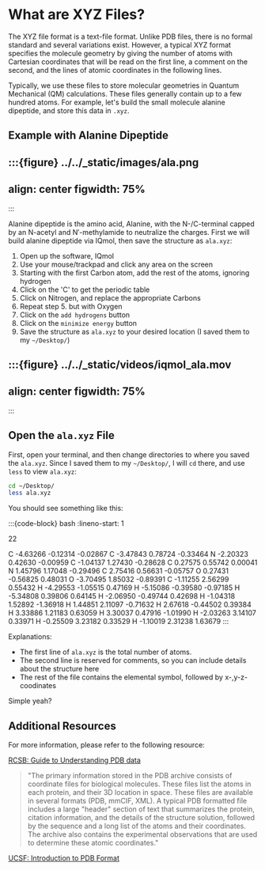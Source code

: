 # What are XYZ Files?

The XYZ file format is a text-file format. Unlike PDB files, there is no formal standard and several variations exist. However, a typical XYZ format specifies the molecule geometry by giving the number of atoms with Cartesian coordinates that will be read on the first line, a comment on the second, and the lines of atomic coordinates in the following lines. 

Typically, we use these files to store molecular geometries in Quantum Mechanical (QM) calculations. These files generally contain up to a few hundred atoms. For example, let's build the small molecule alanine dipeptide, and store this data in `.xyz`.

## Example with Alanine Dipeptide

:::{figure} ../../_static/images/ala.png
---
align: center
figwidth: 75%
---
:::

Alanine dipeptide is the amino acid, Alanine, with the N-/C-terminal capped by an N-acetyl and N′-methylamide to neutralize the charges. First we will build alanine dipeptide via IQmol, then save the structure as `ala.xyz`:

1. Open up the software, IQmol
2. Use your mouse/trackpad and click any area on the screen
3. Starting with the first Carbon atom, add the rest of the atoms, ignoring hydrogen
4. Click on the 'C' to get the periodic table
5. Click on Nitrogen, and replace the appropriate Carbons
6. Repeat step 5. but with Oxygen
7. Click on the `add hydrogens` button
8. Click on the `minimize energy` button
9. Save the structure as `ala.xyz` to your desired location (I saved them to my `~/Desktop/`)

:::{figure} ../../_static/videos/iqmol_ala.mov
---
align: center
figwidth: 75%
----
:::

## Open the `ala.xyz` File

First, open your terminal, and then change directories to where you saved the `ala.xyz`. Since I saved them to my `~/Desktop/`, I will `cd` there, and use `less` to view `ala.xyz`:

```bash
cd ~/Desktop/
less ala.xyz
```

You should see something like this:

:::{code-block} bash
:lineno-start: 1

22

C         -4.63266       -0.12314       -0.02867
C         -3.47843        0.78724       -0.33464
N         -2.20323        0.42630       -0.00959
C         -1.04137        1.27430       -0.28628
C          0.27575        0.55742        0.00041
N          1.45796        1.17048       -0.29496
C          2.75416        0.56631       -0.05757
O          0.27431       -0.56825        0.48031
O         -3.70495        1.85032       -0.89391
C         -1.11255        2.56299        0.55432
H         -4.29553       -1.05515        0.47169
H         -5.15086       -0.39580       -0.97185
H         -5.34808        0.39806        0.64145
H         -2.06950       -0.49744        0.42698
H         -1.04318        1.52892       -1.36918
H          1.44851        2.11097       -0.71632
H          2.67618       -0.44502        0.39384
H          3.33886        1.21183        0.63059
H          3.30037        0.47916       -1.01990
H         -2.03263        3.14107        0.33971
H         -0.25509        3.23182        0.33529
H         -1.10019        2.31238        1.63679
:::

Explanations:

- The first line of `ala.xyz` is the total number of atoms.
- The second line is reserved for comments, so you can include details about the structure here
- The rest of the file contains the elemental symbol, followed by x-,y-z- coodinates

Simple yeah?


## Additional Resources

For more information, please refer to the following resource:

[RCSB: Guide to Understanding PDB data](https://pdb101.rcsb.org/learn/guide-to-understanding-pdb-data/introduction#:~:text=A%20typical%20PDB%20formatted%20file,the%20atoms%20and%20their%20coordinates.)

> "The primary information stored in the PDB archive consists of coordinate files for biological molecules. These files list the atoms in each protein, and their 3D location in space. These files are available in several formats (PDB, mmCIF, XML). A typical PDB formatted file includes a large "header" section of text that summarizes the protein, citation information, and the details of the structure solution, followed by the sequence and a long list of the atoms and their coordinates. The archive also contains the experimental observations that are used to determine these atomic coordinates."

[UCSF: Introduction to PDB Format](https://www.cgl.ucsf.edu/chimera/docs/UsersGuide/tutorials/pdbintro.html)
